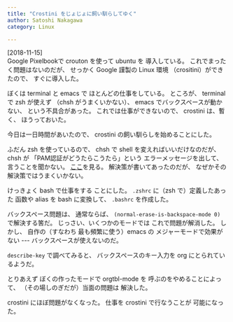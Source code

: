 ```yaml
---
title: "Crostini をじょじょに飼い馴らしてゆく"
author: Satoshi Nakagawa
category: Linux

---
```


[2018-11-15]  
 Google Pixelbookで crouton を使って ubuntu を
導入している。
これでまったく問題はないのだが、
せっかく Google 謹製の Linux 環境
（crositini）ができたので、
すぐに導入した。

 ぼくは terminal と emacs で
ほとんどの仕事をしている。
ところが、
terminal で zsh が使えず
（chsh がうまくいかない）、
emacs でバックスペースが動かない、
という不具合があった。
これでは仕事ができないので、
crostini は、暫く、
ほうっておいた。

 今日は一日時間があいたので、
crostini の飼い馴らしを始めることにした。

 ふだん zsh を使っているので、
chsh で shell を変えればいいだけなのだが、
chsh が
「PAM認証がどうたらこうたら」という
エラーメッセージを出して、
言うことを聞かない。
[ここ](https://takeshinho-24.blogspot.com/2011/04/chsh.html)を見る。
解決策が書いてあったのだが、
なぜかその解決策ではうまくいかない。

 けっきょく bash で仕事をする
ことにした。
`.zshrc` に（zsh で）定義したあった
函数や alias を 
bash に変換して、
`.bashrc` を作成した。

 バックスペース問題は、
通常ならば、
`(normal-erase-is-backspace-mode 0)`
で解決する筈だ。
じっさい、いくつかのモードでは
これで問題が解消した。
しかし、
自作の（すなわち
最も頻繁に使う）emacs の
メジャーモードで効果がない ---
バックスペースが使えないのだ。

 `describe-key` で調べてみると、
バックスペースのキー入力を org にとられているようだ。

 とりあえず
ぼくの作ったモードで orgtbl-mode を
呼ぶのをやめることによって、
（その場しのぎだが）当面の問題は
解決した。

 crostini にほぼ問題がなくなった。
仕事を crostini で行なうことが
可能になった。

